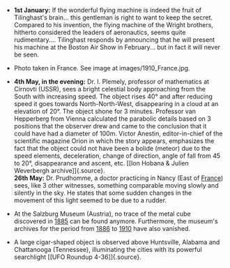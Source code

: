 ﻿

-   **1st January:** If the wonderful flying machine is indeed the fruit of Tilinghast's brain... this gentleman is right to want to keep the secret. Compared to his invention, the flying machine of the Wright brothers, hitherto considered the leaders of aeronautics, seems quite rudimentary.... Tilinghast responds by announcing that he will present his machine at the Boston Air Show in February... but in fact it will never be seen.


-   Photo taken in France. See image at images/1910_France.jpg.
    

-   **4th May, in the evening:** Dr. I. Plemely, professor of mathematics at Cirnovti (USSR), sees a bright celestial body approaching from the South with increasing speed. The object rises 40° and after reducing speed it goes towards North-North-West, disappearing in a cloud at an elevation of 20°. The object shone for 3 minutes. Professor van Hepperberg from Vienna calculated the parabolic details based on 3 positions that the observer drew and came to the conclusion that it could have had a diameter of 100m. Victor Anestin, editor-in-chief of the scientific magazine Orion in which the story appears, emphasizes the fact that the object could not have been a bolide (meteor) due to the speed elements, deceleration, change of direction, angle of fall from 45 to 20°, disappearance and ascent, etc. [\[Ion Hobana & Julien Weverbergh archive\]]{.source}.**\
    26th May:** Dr. Prudhomme, a doctor practicing in Nancy (East of [France](FR.html)) sees, like 3 other witnesses, something comparable moving slowly and silently in the sky. He states that some sudden changes in the movement of this light seemed to be due to a rudder.


- At the Salzburg Museum (Austria), no trace of the metal cube discovered in [1885](1885.html) can be found anymore. Furthermore, the museum's archives for the period from [1886](1886.html) to [1910](1910.html) have also vanished.


- A large cigar-shaped object is observed above Huntsville, Alabama and Chattanooga (Tennessee), illuminating the cities with its powerful searchlight [\[UFO Roundup 4-36\]]{.source}.
